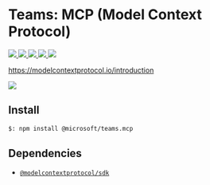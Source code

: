 # Teams: MCP (Model Context Protocol)

<p>
    <a href="https://www.npmjs.com/package/@microsoft/teams.mcp" target="_blank">
        <img src="https://img.shields.io/npm/v/@microsoft/teams.mcp" />
    </a>
    <a href="https://www.npmjs.com/package/@microsoft/teams.mcp?activeTab=code" target="_blank">
        <img src="https://img.shields.io/bundlephobia/min/@microsoft/teams.mcp" />
    </a>
    <a href="https://www.npmjs.com/package/@microsoft/teams.mcp?activeTab=dependencies" target="_blank">
        <img src="https://img.shields.io/librariesio/release/npm/@microsoft/teams.mcp" />
    </a>
    <a href="https://www.npmjs.com/package/@microsoft/teams.mcp" target="_blank">
        <img src="https://img.shields.io/npm/dw/@microsoft/teams.mcp" />
    </a>
    <a href="https://microsoft.github.io/teams-ai" target="_blank">
        <img src="https://img.shields.io/badge/📖 docs-open-blue" />
    </a>
</p>

https://modelcontextprotocol.io/introduction

<a href="https://microsoft.github.io/teams-ai" target="_blank">
    <img src="https://img.shields.io/badge/📖 Getting Started-blue?style=for-the-badge" />
</a>

## Install

```bash
$: npm install @microsoft/teams.mcp
```

## Dependencies

-   [`@modelcontextprotocol/sdk`](https://www.npmjs.com/package/@modelcontextprotocol/sdk)

